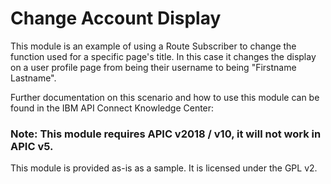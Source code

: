 # Change Account Display

This module is an example of using a Route Subscriber to change the function used for a specific page's title.
In this case it changes the display on a user profile page from being their username to being "Firstname Lastname".

Further documentation on this scenario and how to use this module can be found in the IBM API Connect Knowledge Center: 


### Note: This module requires APIC v2018 / v10, it will not work in APIC v5.

This module is provided as-is as a sample.
It is licensed under the GPL v2.